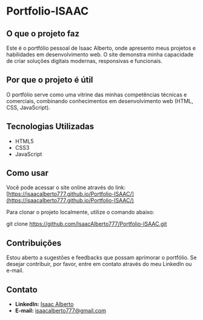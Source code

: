 # Portfolio-ISAAC

## O que o projeto faz
Este é o portfólio pessoal de Isaac Alberto, onde apresento meus projetos e habilidades em desenvolvimento web. O site demonstra minha capacidade de criar soluções digitais modernas, responsivas e funcionais.

## Por que o projeto é útil
O portfólio serve como uma vitrine das minhas competências técnicas e comerciais, combinando conhecimentos em desenvolvimento web (HTML, CSS, JavaScript).

## Tecnologias Utilizadas
- HTML5
- CSS3
- JavaScript

## Como usar
Você pode acessar o site online através do link:  
[https://isaacalberto777.github.io/Portfolio-ISAAC/](https://isaacalberto777.github.io/Portfolio-ISAAC/)

Para clonar o projeto localmente, utilize o comando abaixo:

git clone https://github.com/IsaacAlberto777/Portfolio-ISAAC.git

## Contribuições
Estou aberto a sugestões e feedbacks que possam aprimorar o portfólio. Se desejar contribuir, por favor, entre em contato através do meu LinkedIn ou e-mail.

## Contato
- **LinkedIn:** [Isaac Alberto](https://www.linkedin.com/in/isaacalberto7/)
- **E-mail:** isaacalberto777@gmail.com
